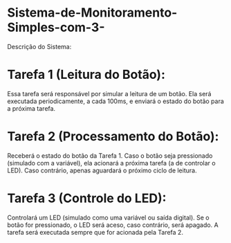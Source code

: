 # Sistema-de-Monitoramento-Simples-com-3-
Descrição do Sistema:
# Tarefa 1 (Leitura do Botão):
Essa tarefa será responsável por simular a leitura de um botão. Ela será executada periodicamente, a cada 100ms, e enviará o estado do botão para a próxima tarefa.
# Tarefa 2 (Processamento do Botão):
Receberá o estado do botão da Tarefa 1. Caso o botão seja pressionado (simulado com a variável), ela acionará a próxima tarefa (a de controlar o LED). Caso contrário, apenas aguardará o próximo ciclo de leitura.
# Tarefa 3 (Controle do LED):
Controlará um LED (simulado como uma variável ou saída digital). Se o botão for pressionado, o LED será aceso, caso contrário, será apagado. A tarefa será executada sempre que for acionada pela Tarefa 2.
